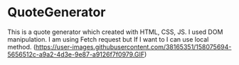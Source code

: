 # QuoteGenerator
This is a quote generator which created with HTML, CSS, JS. I used DOM manipulation. I am using Fetch request but If I want to I can use local method.
(https://user-images.githubusercontent.com/38165351/158075694-5656512c-a9a2-4d3e-9e87-a9126f7f0979.GIF)
